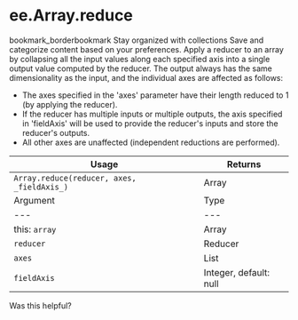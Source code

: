  
#  ee.Array.reduce 
bookmark_borderbookmark Stay organized with collections  Save and categorize content based on your preferences.
Apply a reducer to an array by collapsing all the input values along each specified axis into a single output value computed by the reducer. 
The output always has the same dimensionality as the input, and the individual axes are affected as follows:
  * The axes specified in the 'axes' parameter have their length reduced to 1 (by applying the reducer).
  * If the reducer has multiple inputs or multiple outputs, the axis specified in 'fieldAxis' will be used to provide the reducer's inputs and store the reducer's outputs.
  * All other axes are unaffected (independent reductions are performed).


Usage| Returns  
---|---  
`Array.reduce(reducer, axes,  _fieldAxis_)`| Array  
Argument| Type| Details  
---|---|---  
this: `array`| Array| The array.  
`reducer`| Reducer| The reducer to apply. Each of its outputs must be a number, not an array or other type.  
`axes`| List| The list of axes over which to reduce. The output will have a length of 1 in all these axes.  
`fieldAxis`| Integer, default: null| The axis to use as the reducer's input and output fields. Only required if the reducer has multiple inputs or multiple outputs, in which case the axis must have length equal to the number of reducer inputs, and in the result it will have length equal to the number of reducer outputs.  
Was this helpful?
